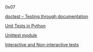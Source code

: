 0x07

[doctest – Testing through documentation](https://pymotw.com/3/doctest/)

[Unit Tests in Python](https://www.youtube.com/watch?v=1Lfv5tUGsn8&ab_channel=Socratica)

[Unittest module](https://www.youtube.com/watch?v=6tNS--WetLI&ab_channel=CoreySchafer)

[Interactive and Non-interactive tests](https://mattermost.com/blog/testing-python-understanding-doctest-and-unittest/)
